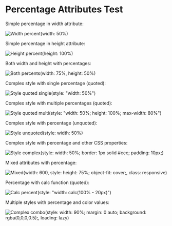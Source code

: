 # Percentage Attributes Test

Simple percentage in width attribute:

![Width percent](./img1.jpg)(width: 50%)

Simple percentage in height attribute:

![Height percent](./img2.jpg)(height: 100%)

Both width and height with percentages:

![Both percents](./img3.jpg)(width: 75%, height: 50%)

Complex style with single percentage (quoted):

![Style quoted single](./img4.jpg)(style: "width: 50%")

Complex style with multiple percentages (quoted):

![Style quoted multi](./img5.jpg)(style: "width: 50%; height: 100%; max-width: 80%")

Complex style with percentage (unquoted):

![Style unquoted](./img6.jpg)(style: width: 50%)

Complex style with percentage and other CSS properties:

![Style complex](./img7.jpg)(style: width: 50%; border: 1px solid #ccc; padding: 10px;)

Mixed attributes with percentage:

![Mixed](./img8.jpg)(width: 600, style: height: 75%; object-fit: cover;, class: responsive)

Percentage with calc function (quoted):

![Calc percent](./img9.jpg)(style: "width: calc(100% - 20px)")

Multiple styles with percentage and color values:

![Complex combo](./img10.jpg)(style: width: 90%; margin: 0 auto; background: rgba(0,0,0,0.5);, loading: lazy)
